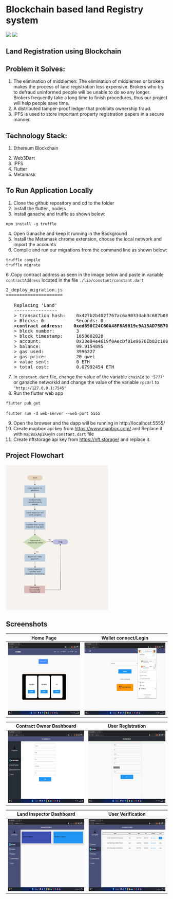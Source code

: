 # Blockchain based land Registry system

<img src="https://img.shields.io/badge/Ethereum-20232A?style=for-the-badge&logo=ethereum&logoColor=white">
<img src="https://img.shields.io/badge/Flutter-%2302569B.svg?style=for-the-badge&logo=Flutter&logoColor=white">

## Land Registration using Blockchain

## Problem it Solves:

1. The elimination of middlemen: The elimination of middlemen or brokers makes the process of land registration less expensive. Brokers who try to defraud uninformed people will be unable to do so any longer. Brokers frequently take a long time to finish procedures, thus our project will help people save time.
2. A distributed tamper-proof ledger that prohibits ownership fraud.
3. IPFS is used to store important property registration papers in a secure manner.

## Technology Stack:

1. Ethereum Blockchain
<!-- 2. Polygon/Matic -->
2. Web3Dart
3. IPFS
4. Flutter
5. Metamask

## To Run Application Locally

1. Clone the github repository and cd to the folder
2. Install the flutter , nodejs
3. Install ganache and truffle as shown below:

```
npm install -g truffle
```

4. Open Ganache and keep it running in the Background
5. Install the Metamask chrome extension, choose the local network and import the accounts
6. Compile and run our migrations from the command line as shown below:

```
truffle compile
truffle migrate
```

6 .Copy contract address as seen in the image below and paste in variable `contractAddress` located in the file `./lib/constant/constant.dart`

<pre>
2_deploy_migration.js
=====================

   Replacing 'Land'
   ----------------
   > transaction hash:    0x427b2b402f767ac6a90334ab3c687b086b274de747fe10d6e194743b15057d78
   > Blocks: 0            Seconds: 0
   <b>>contract address:    0xed690C24C60A48F8A9819c9A15AD75B70CFBEa5a</b>
   > block number:        3
   > block timestamp:     1650602828
   > account:             0x33e94e4619f0AecDf81e9676Eb82c109FBa53356
   > balance:             99.9154895
   > gas used:            3996227
   > gas price:           20 gwei
   > value sent:          0 ETH
   > total cost:          0.07992454 ETH
</pre>

7. In `constant.dart` file, change the value of the variable `chainId` to `'5777'` or ganache networkId and change the value of the variable `rpcUrl` to `"http://127.0.0.1:7545"`
8. Run the flutter web app

```
flutter pub get

flutter run -d web-server --web-port 5555
```

9. Open the browser and the dapp will be running in http://localhost:5555/
10. Create mapbox api key from https://www.mapbox.com/ and Replace it with `mapBoxApiKey`in `constant.dart` file
11. Create nftstorage api key from https://nft.storage/ and replace it.

## Project Flowchart

<img src="screenshots/flowchart.png" height="450">

## Screenshots

|                      Home Page                       |                 Wallet connect/Login                 |
| :--------------------------------------------------: | :--------------------------------------------------: |
| <img src="screenshots/Screenshot1.png" height="225"> | <img src="screenshots/Screenshot7.png" height="225"> |

|               Contract Owner Dashboard                |                   User Registration                   |
| :---------------------------------------------------: | :---------------------------------------------------: |
| <img src="screenshots/Screenshot10.png" height="225"> | <img src="screenshots/Screenshot12.png" height="225"> |

|               Land Inspector Dashboard                |                  User Verification                   |
| :---------------------------------------------------: | :--------------------------------------------------: |
| <img src="screenshots/Screenshot11.png" height="225"> | <img src="screenshots/Screenshot5.png" height="225"> |

<!-- Received Request           |                   Make Payment   -->
<!-- :---------------------------------:        |      :------------------------------: -->
<!-- <img src="screenshots/Screenshot6.png" height="225">     |<img src="screenshots/Screenshot4.png" height="225"> -->

<!-- Transfer ownership,Seller,buyer photo capture   |                Witness info,photo capture,transfer ownership  -->
<!-- :---------------------------------:        |      :------------------------------: -->
<!-- <img src="screenshots/Screenshot14.png" height="225">     |<img src="screenshots/Screenshot13.png" height="225"> -->
